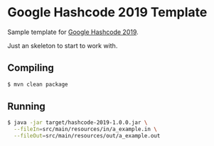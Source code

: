 
Google Hashcode 2019 Template
=============================

Sample template for [Google Hashcode 2019](https://hashcode.withgoogle.com/).

Just an skeleton to start to work with.

Compiling
---------

```bash
$ mvn clean package
```

Running
-------

```bash
$ java -jar target/hashcode-2019-1.0.0.jar \
  --fileIn=src/main/resources/in/a_example.in \
  --fileOut=src/main/resources/out/a_example.out
```
